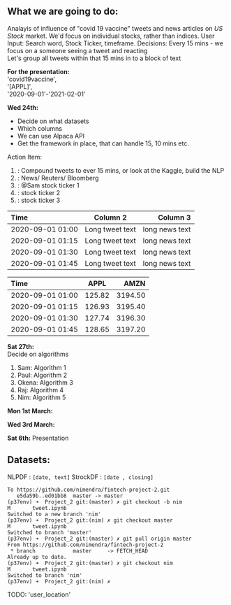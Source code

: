 ## What we are going to do:  
  
Analayis of influence of "covid 19 vaccine" tweets and news articles on *US Stock* market. 
We'd focus on individual stocks, rather than indices. User Input: Search word, Stock Ticker, timeframe.
Decisions:
Every 15 mins - we focus on a someone seeing a tweet and reacting  
Let's group all tweets within that 15 mins in to a block of text
  


__For the presentation:__  
 'covid19vaccine',  
 '[APPL]',  
 '2020-09-01'-'2021-02-01'
    
  
**Wed 24th:**  
* Decide on what datasets
* Which columns
* We can use Alpaca API
* Get the framework in place, that can handle 15, 10 mins etc.

Action Item:
1. : Compound tweets to ever 15 mins, or look at the Kaggle, build the NLP
2. : News/ Reuters/ Bloomberg
3. : @Sam stock ticker 1
4. : stock ticker 2
5. : stock ticker 3




| Time       | Column 2     | Column 3     |
| :------------- | :----------: | -----------: |
|  2020-09-01 01:00 | Long tweet text   | long news text    |
|  2020-09-01 01:15 | Long tweet text   | long news text    |
|  2020-09-01 01:30 | Long tweet text   | long news text    |
|  2020-09-01 01:45 | Long tweet text   | long news text    |

| Time       | APPL     | AMZN     |
| :------------- | :----------: | -----------: |
|  2020-09-01 01:00 | 125.82   | 3194.50    |
|  2020-09-01 01:15 | 126.93   | 3195.40    |
|  2020-09-01 01:30 | 127.74   | 3196.30    |
|  2020-09-01 01:45 | 128.65   | 3197.20    |


**Sat 27th:**  
Decide on algorithms

1. Sam: Algorithm 1
2. Paul: Algorithm 2
3. Okena: Algorithm 3
4. Raj: Algorithm 4
5. Nim: Algorithm 5

**Mon 1st March:**

**Wed 3rd March:**

**Sat 6th:** Presentation

## Datasets:

NLPDF : `[date, text]`
StrockDF : `[date , closing]`


```
To https://github.com/nimendra/fintech-project-2.git
   e5da59b..ed01bb8  master -> master
(p37env) ➜  Project_2 git:(master) ✗ git checkout -b nim 
M       tweet.ipynb
Switched to a new branch 'nim'
(p37env) ➜  Project_2 git:(nim) ✗ git checkout master 
M       tweet.ipynb
Switched to branch 'master'
(p37env) ➜  Project_2 git:(master) ✗ git pull origin master
From https://github.com/nimendra/fintech-project-2
 * branch            master     -> FETCH_HEAD
Already up to date.
(p37env) ➜  Project_2 git:(master) ✗ git checkout nim
M       tweet.ipynb
Switched to branch 'nim'
(p37env) ➜  Project_2 git:(nim) ✗              

```

TODO:
'user_location'